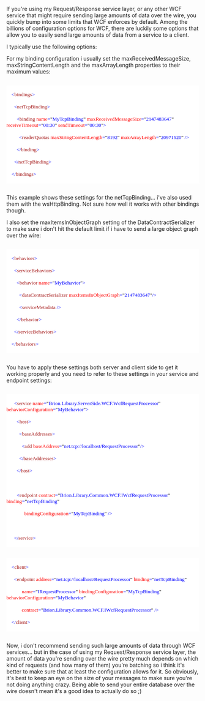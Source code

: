 If you're using my Request/Response service layer, or any other WCF service that might require sending large amounts of data over the wire, you quickly bump into some limits that WCF enforces by default.  Among the billions of configuration options for WCF, there are luckily some options that allow you to easily send large amounts of data from a service to a client.

I typically use the following options:

For my binding configuration i usually set the maxReceivedMessageSize, maxStringContentLength and the maxArrayLength properties to their maximum values:

<code>
<div style="font-family: Consolas; font-size: 10pt; color: black; background: white;">
<p style="margin: 0px;"><span style="color: blue;">&nbsp; &nbsp; &lt;</span><span style="color: #a31515;">bindings</span><span style="color: blue;">&gt;</span></p>
<p style="margin: 0px;"><span style="color: blue;">&nbsp; &nbsp; &nbsp; &lt;</span><span style="color: #a31515;">netTcpBinding</span><span style="color: blue;">&gt;</span></p>
<p style="margin: 0px;"><span style="color: blue;">&nbsp; &nbsp; &nbsp; &nbsp; &lt;</span><span style="color: #a31515;">binding</span><span style="color: blue;"> </span><span style="color: red;">name</span><span style="color: blue;">=</span>"<span style="color: blue;">MyTcpBinding</span>"<span style="color: blue;"> </span><span style="color: red;">maxReceivedMessageSize</span><span style="color: blue;">=</span>"<span style="color: blue;">2147483647</span>"<span style="color: blue;"> </span><span style="color: red;">receiveTimeout</span><span style="color: blue;">=</span>"<span style="color: blue;">00:30</span>"<span style="color: blue;"> </span><span style="color: red;">sendTimeout</span><span style="color: blue;">=</span>"<span style="color: blue;">00:30</span>"<span style="color: blue;">&gt;</span></p>
<p style="margin: 0px;"><span style="color: blue;">&nbsp; &nbsp; &nbsp; &nbsp; &nbsp; &lt;</span><span style="color: #a31515;">readerQuotas</span><span style="color: blue;"> </span><span style="color: red;">maxStringContentLength</span><span style="color: blue;">=</span>"<span style="color: blue;">8192</span>"<span style="color: blue;"> </span><span style="color: red;">maxArrayLength</span><span style="color: blue;">=</span>"<span style="color: blue;">20971520</span>"<span style="color: blue;"> /&gt;</span></p>
<p style="margin: 0px;"><span style="color: blue;">&nbsp; &nbsp; &nbsp; &nbsp; &lt;/</span><span style="color: #a31515;">binding</span><span style="color: blue;">&gt;</span></p>
<p style="margin: 0px;"><span style="color: blue;">&nbsp; &nbsp; &nbsp; &lt;/</span><span style="color: #a31515;">netTcpBinding</span><span style="color: blue;">&gt;</span></p>
<p style="margin: 0px;"><span style="color: blue;">&nbsp; &nbsp; &lt;/</span><span style="color: #a31515;">bindings</span><span style="color: blue;">&gt;</span></p>
</div>
</code>

This example shows these settings for the netTcpBinding... i've also used them with the wsHttpBinding. Not sure how well it works with other bindings though.

I also set the maxItemsInObjectGraph setting of the DataContractSerializer to make sure i don't hit the default limit if i have to send a large object graph over the wire:

<code>
<div style="font-family: Consolas; font-size: 10pt; color: black; background: white;">
<p style="margin: 0px;"><span style="color: blue;">&nbsp; &nbsp; &lt;</span><span style="color: #a31515;">behaviors</span><span style="color: blue;">&gt;</span></p>
<p style="margin: 0px;"><span style="color: blue;">&nbsp; &nbsp; &nbsp; &lt;</span><span style="color: #a31515;">serviceBehaviors</span><span style="color: blue;">&gt;</span></p>
<p style="margin: 0px;"><span style="color: blue;">&nbsp; &nbsp; &nbsp; &nbsp; &lt;</span><span style="color: #a31515;">behavior</span><span style="color: blue;"> </span><span style="color: red;">name</span><span style="color: blue;">=</span>"<span style="color: blue;">MyBehavior</span>"<span style="color: blue;">&gt;</span></p>
<p style="margin: 0px;"><span style="color: blue;">&nbsp; &nbsp; &nbsp; &nbsp; &nbsp; &lt;</span><span style="color: #a31515;">dataContractSerializer</span><span style="color: blue;"> </span><span style="color: red;">maxItemsInObjectGraph</span><span style="color: blue;">=</span>"<span style="color: blue;">2147483647</span>"<span style="color: blue;">/&gt;</span></p>
<p style="margin: 0px;"><span style="color: blue;">&nbsp; &nbsp; &nbsp; &nbsp; &nbsp; &lt;</span><span style="color: #a31515;">serviceMetadata</span><span style="color: blue;"> /&gt;</span></p>
<p style="margin: 0px;"><span style="color: blue;">&nbsp; &nbsp; &nbsp; &nbsp; &lt;/</span><span style="color: #a31515;">behavior</span><span style="color: blue;">&gt;</span></p>
<p style="margin: 0px;"><span style="color: blue;">&nbsp; &nbsp; &nbsp; &lt;/</span><span style="color: #a31515;">serviceBehaviors</span><span style="color: blue;">&gt;</span></p>
<p style="margin: 0px;"><span style="color: blue;">&nbsp; &nbsp; &lt;/</span><span style="color: #a31515;">behaviors</span><span style="color: blue;">&gt;</span></p>
</div>
</code>

You have to apply these settings both server and client side to get it working properly and you need to refer to these settings in your service and endpoint settings:

<code>
<div style="font-family: Consolas; font-size: 10pt; color: black; background: white;">
<p style="margin: 0px;"><span style="color: blue;">&nbsp; &nbsp; &nbsp; &lt;</span><span style="color: #a31515;">service</span><span style="color: blue;"> </span><span style="color: red;">name</span><span style="color: blue;">=</span>"<span style="color: blue;">Brion.Library.ServerSide.WCF.WcfRequestProcessor</span>"<span style="color: blue;"> </span><span style="color: red;">behaviorConfiguration</span><span style="color: blue;">=</span>"<span style="color: blue;">MyBehavior</span>"<span style="color: blue;">&gt;</span></p>
<p style="margin: 0px;"><span style="color: blue;">&nbsp; &nbsp; &nbsp; &nbsp; &lt;</span><span style="color: #a31515;">host</span><span style="color: blue;">&gt;</span></p>
<p style="margin: 0px;"><span style="color: blue;">&nbsp; &nbsp; &nbsp; &nbsp; &nbsp; &lt;</span><span style="color: #a31515;">baseAddresses</span><span style="color: blue;">&gt;</span></p>
<p style="margin: 0px;"><span style="color: blue;">&nbsp; &nbsp; &nbsp; &nbsp; &nbsp; &nbsp; &lt;</span><span style="color: #a31515;">add</span><span style="color: blue;"> </span><span style="color: red;">baseAddress</span><span style="color: blue;">=</span>"<span style="color: blue;">net.tcp://localhost/RequestProcessor</span>"<span style="color: blue;">/&gt;</span></p>
<p style="margin: 0px;"><span style="color: blue;">&nbsp; &nbsp; &nbsp; &nbsp; &nbsp; &lt;/</span><span style="color: #a31515;">baseAddresses</span><span style="color: blue;">&gt;</span></p>
<p style="margin: 0px;"><span style="color: blue;">&nbsp; &nbsp; &nbsp; &nbsp; &lt;/</span><span style="color: #a31515;">host</span><span style="color: blue;">&gt;</span></p>
<p style="margin: 0px;">&nbsp;</p>
<p style="margin: 0px;"><span style="color: blue;">&nbsp; &nbsp; &nbsp; &nbsp; &lt;</span><span style="color: #a31515;">endpoint</span><span style="color: blue;"> </span><span style="color: red;">contract</span><span style="color: blue;">=</span>"<span style="color: blue;">Brion.Library.Common.WCF.IWcfRequestProcessor</span>"<span style="color: blue;"> </span><span style="color: red;">binding</span><span style="color: blue;">=</span>"<span style="color: blue;">netTcpBinding</span>"</p>
<p style="margin: 0px;"><span style="color: blue;">&nbsp; &nbsp; &nbsp; &nbsp; &nbsp; &nbsp; &nbsp; </span><span style="color: red;">bindingConfiguration</span><span style="color: blue;">=</span>"<span style="color: blue;">MyTcpBinding</span>"<span style="color: blue;"> /&gt;</span></p>
<p style="margin: 0px;">&nbsp;</p>
<p style="margin: 0px;"><span style="color: blue;">&nbsp; &nbsp; &nbsp; &lt;/</span><span style="color: #a31515;">service</span><span style="color: blue;">&gt;</span></p>
</div>
</code>

<code>
<div style="font-family: Consolas; font-size: 10pt; color: black; background: white;">
<p style="margin: 0px;"><span style="color: blue;">&nbsp; &nbsp; &lt;</span><span style="color: #a31515;">client</span><span style="color: blue;">&gt;</span></p>
<p style="margin: 0px;"><span style="color: blue;">&nbsp; &nbsp; &nbsp; &lt;</span><span style="color: #a31515;">endpoint</span><span style="color: blue;"> </span><span style="color: red;">address</span><span style="color: blue;">=</span>"<span style="color: blue;">net.tcp://localhost/RequestProcessor</span>"<span style="color: blue;"> </span><span style="color: red;">binding</span><span style="color: blue;">=</span>"<span style="color: blue;">netTcpBinding</span>"</p>
<p style="margin: 0px;"><span style="color: blue;">&nbsp; &nbsp; &nbsp; &nbsp; &nbsp; &nbsp; </span><span style="color: red;">name</span><span style="color: blue;">=</span>"<span style="color: blue;">IRequestProcessor</span>"<span style="color: blue;"> </span><span style="color: red;">bindingConfiguration</span><span style="color: blue;">=</span>"<span style="color: blue;">MyTcpBinding</span>"<span style="color: blue;"> </span><span style="color: red;">behaviorConfiguration</span><span style="color: blue;">=</span>"<span style="color: blue;">MyBehavior</span>"</p>
<p style="margin: 0px;"><span style="color: blue;">&nbsp; &nbsp; &nbsp; &nbsp; &nbsp; &nbsp; </span><span style="color: red;">contract</span><span style="color: blue;">=</span>"<span style="color: blue;">Brion.Library.Common.WCF.IWcfRequestProcessor</span>"<span style="color: blue;"> /&gt;</span></p>
<p style="margin: 0px;"><span style="color: blue;">&nbsp; &nbsp; &lt;/</span><span style="color: #a31515;">client</span><span style="color: blue;">&gt;</span></p>
</div>
</code>

Now, i don't recommend sending such large amounts of data through WCF services... but in the case of using my Request/Response service layer, the amount of data you're sending over the wire pretty much depends on which kind of requests (and how many of them) you're batching so i think it's better to make sure that at least the configuration allows for it.  So obviously, it's best to keep an eye on the size of your messages to make sure you're not doing anything crazy.  Being able to send your entire database over the wire doesn't mean it's a good idea to actually do so ;)